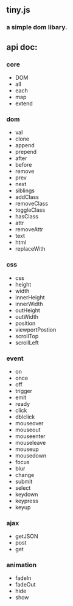 ## tiny.js
### a simple dom libary.

## api doc:

### core

* DOM
* all
* each
* map
* extend

### dom

* val
* clone
* append
* prepend
* after
* before
* remove
* prev
* next
* siblings
* addClass
* removeClass
* toggleClass
* hasClass
* attr
* removeAttr
* text
* html
* replaceWith

### css

* css
* height
* width
* innerHeight
* innerWidth
* outHeight
* outWidth
* position
* viewportPostion
* scrollTop
* scrollLeft

### event

* on
* once
* off
* trigger
* emit
* ready
* click
* dblclick
* mouseover
* mouseout
* mouseenter
* mouseleave
* mouseup
* mousedown
* focus
* blur
* change
* submit
* select
* keydown
* keypress
* keyup

### ajax

* getJSON
* post
* get

### animation

* fadeIn
* fadeOut
* hide
* show







